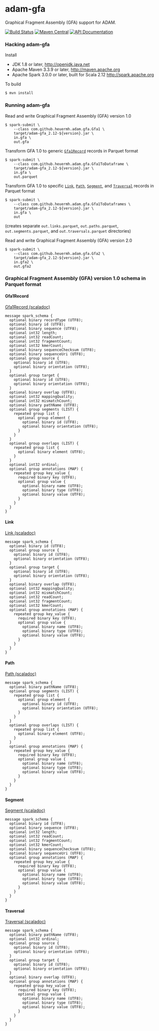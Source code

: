 # adam-gfa

Graphical Fragment Assembly (GFA) support for ADAM.

[![Build Status](https://travis-ci.org/heuermh/adam-gfa.svg?branch=master)](https://travis-ci.org/heuermh/adam-gfa)
[![Maven Central](https://img.shields.io/maven-central/v/com.github.heuermh.adamgfa/adam-gfa_2.12.svg?maxAge=600)](http://search.maven.org/#search%7Cga%7C1%7Ccom.github.heuermh.adamgfa)
[![API Documentation](http://javadoc.io/badge/com.github.heuermh.adamgfa/adam-gfa_2.12.svg?color=brightgreen&label=scaladoc)](http://javadoc.io/doc/com.github.heuermh.adamgfa/adam-gfa_2.12)

### Hacking adam-gfa

Install

 * JDK 1.8 or later, http://openjdk.java.net
 * Apache Maven 3.3.9 or later, http://maven.apache.org
 * Apache Spark 3.0.0 or later, built for Scala 2.12 http://spark.apache.org


To build

    $ mvn install


### Running adam-gfa

Read and write Graphical Fragment Assembly (GFA) version 1.0

```
$ spark-submit \
    --class com.github.heuermh.adam.gfa.Gfa1 \
    target/adam-gfa_2.12-${version}.jar \
    in.gfa \
    out.gfa
```


Transform GFA 1.0 to generic [`Gfa1Record`](#gfa1record) records in Parquet format

```
$ spark-submit \
    --class com.github.heuermh.adam.gfa.Gfa1ToDataframe \
    target/adam-gfa_2.12-${version}.jar \
    in.gfa \
    out.parquet
```


Transform GFA 1.0 to specific [`Link`](#link), [`Path`](#path), [`Segment`](#segment), and [`Traversal`](#traversal) records in Parquet format

```
$ spark-submit \
    --class com.github.heuermh.adam.gfa.Gfa1ToDataframes \
    target/adam-gfa_2.12-${version}.jar \
    in.gfa \
    out
```
(creates separate `out.links.parquet`, `out.paths.parquet`, `out.segments.parquet`, and `out.traversals.parquet` directories)


Read and write Graphical Fragment Assembly (GFA) version 2.0

```
$ spark-submit \
    --class com.github.heuermh.adam.gfa.Gfa2 \
    target/adam-gfa_2.12-${version}.jar \
    in.gfa2 \
    out.gfa2
```

### Graphical Fragment Assembly (GFA) version 1.0 schema in Parquet format

#### Gfa1Record

[Gfa1Record (scaladoc)](https://www.javadoc.io/static/com.github.heuermh.adamgfa/adam-gfa_2.12/0.6.0/com/github/heuermh/adam/gfa/sql/gfa1/Gfa1Record.html)

```
message spark_schema {
  optional binary recordType (UTF8);
  optional binary id (UTF8);
  optional binary sequence (UTF8);
  optional int32 length;
  optional int32 readCount;
  optional int32 fragmentCount;
  optional int32 kmerCount;
  optional binary sequenceChecksum (UTF8);
  optional binary sequenceUri (UTF8);
  optional group source {
    optional binary id (UTF8);
    optional binary orientation (UTF8);
  }
  optional group target {
    optional binary id (UTF8);
    optional binary orientation (UTF8);
  }
  optional binary overlap (UTF8);
  optional int32 mappingQuality;
  optional int32 mismatchCount;
  optional binary pathName (UTF8);
  optional group segments (LIST) {
    repeated group list {
      optional group element {
        optional binary id (UTF8);
        optional binary orientation (UTF8);
      }
    }
  }
  optional group overlaps (LIST) {
    repeated group list {
      optional binary element (UTF8);
    }
  }
  optional int32 ordinal;
  optional group annotations (MAP) {
    repeated group key_value {
      required binary key (UTF8);
      optional group value {
        optional binary name (UTF8);
        optional binary type (UTF8);
        optional binary value (UTF8);
      }
    }
  }
}
```

#### Link

[Link (scaladoc)](https://www.javadoc.io/static/com.github.heuermh.adamgfa/adam-gfa_2.12/0.6.0/com/github/heuermh/adam/gfa/sql/gfa1/Link.html)

```
message spark_schema {
  optional binary id (UTF8);
  optional group source {
    optional binary id (UTF8);
    optional binary orientation (UTF8);
  }
  optional group target {
    optional binary id (UTF8);
    optional binary orientation (UTF8);
  }
  optional binary overlap (UTF8);
  optional int32 mappingQuality;
  optional int32 mismatchCount;
  optional int32 readCount;
  optional int32 fragmentCount;
  optional int32 kmerCount;
  optional group annotations (MAP) {
    repeated group key_value {
      required binary key (UTF8);
      optional group value {
        optional binary name (UTF8);
        optional binary type (UTF8);
        optional binary value (UTF8);
      }
    }
  }
}
```

#### Path

[Path (scaladoc)](https://www.javadoc.io/static/com.github.heuermh.adamgfa/adam-gfa_2.12/0.6.0/com/github/heuermh/adam/gfa/sql/gfa1/Path.html)

```
message spark_schema {
  optional binary pathName (UTF8);
  optional group segments (LIST) {
    repeated group list {
      optional group element {
        optional binary id (UTF8);
        optional binary orientation (UTF8);
      }
    }
  }
  optional group overlaps (LIST) {
    repeated group list {
      optional binary element (UTF8);
    }
  }
  optional group annotations (MAP) {
    repeated group key_value {
      required binary key (UTF8);
      optional group value {
        optional binary name (UTF8);
        optional binary type (UTF8);
        optional binary value (UTF8);
      }
    }
  }
}
```

#### Segment

[Segment (scaladoc)](https://www.javadoc.io/static/com.github.heuermh.adamgfa/adam-gfa_2.12/0.6.0/com/github/heuermh/adam/gfa/sql/gfa1/Segment.html)

```
message spark_schema {
  optional binary id (UTF8);
  optional binary sequence (UTF8);
  optional int32 length;
  optional int32 readCount;
  optional int32 fragmentCount;
  optional int32 kmerCount;
  optional binary sequenceChecksum (UTF8);
  optional binary sequenceUri (UTF8);
  optional group annotations (MAP) {
    repeated group key_value {
      required binary key (UTF8);
      optional group value {
        optional binary name (UTF8);
        optional binary type (UTF8);
        optional binary value (UTF8);
      }
    }
  }
}
```

#### Traversal

[Traversal (scaladoc)](https://www.javadoc.io/static/com.github.heuermh.adamgfa/adam-gfa_2.12/0.6.0/com/github/heuermh/adam/gfa/sql/gfa1/Traversal.html)

```
message spark_schema {
  optional binary pathName (UTF8);
  optional int32 ordinal;
  optional group source {
    optional binary id (UTF8);
    optional binary orientation (UTF8);
  }
  optional group target {
    optional binary id (UTF8);
    optional binary orientation (UTF8);
  }
  optional binary overlap (UTF8);
  optional group annotations (MAP) {
    repeated group key_value {
      required binary key (UTF8);
      optional group value {
        optional binary name (UTF8);
        optional binary type (UTF8);
        optional binary value (UTF8);
      }
    }
  }
}
```
